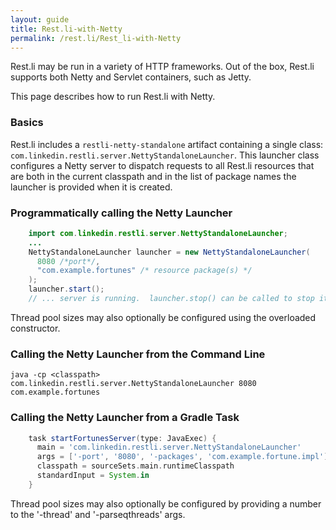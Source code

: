 ```yaml
---
layout: guide
title: Rest.li-with-Netty
permalink: /rest.li/Rest_li-with-Netty
---
```


Rest.li may be run in a variety of HTTP frameworks. Out of the box, Rest.li supports both Netty and Servlet containers, such as Jetty.

This page describes how to run Rest.li with Netty.

### Basics

Rest.li includes a `restli-netty-standalone` artifact containing a single class: `com.linkedin.restli.server.NettyStandaloneLauncher`.  This launcher class configures a Netty server to dispatch requests to all Rest.li resources that are both in the current classpath and in the list of package names the launcher is provided when it is created.

### Programmatically calling the Netty Launcher

```java
    import com.linkedin.restli.server.NettyStandaloneLauncher;
    ...
    NettyStandaloneLauncher launcher = new NettyStandaloneLauncher(
      8080 /*port*/,
      "com.example.fortunes" /* resource package(s) */
    );
    launcher.start();
    // ... server is running.  launcher.stop() can be called to stop it.
```

Thread pool sizes may also optionally be configured using the overloaded constructor.

### Calling the Netty Launcher from the Command Line

    java -cp <classpath> com.linkedin.restli.server.NettyStandaloneLauncher 8080 com.example.fortunes

### Calling the Netty Launcher from a Gradle Task

```groovy
    task startFortunesServer(type: JavaExec) {
      main = 'com.linkedin.restli.server.NettyStandaloneLauncher'
      args = ['-port', '8080', '-packages', 'com.example.fortune.impl']
      classpath = sourceSets.main.runtimeClasspath
      standardInput = System.in
    }
```

Thread pool sizes may also optionally be configured by providing a number to the '-thread' and '-parseqthreads' args.